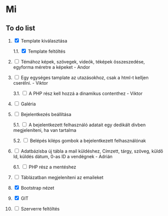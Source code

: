 # Mi
## To do list
1. <input type="checkbox" checked> Template kiválasztása  

    1.1. <input type="checkbox" checked> Template feltöltés  

2. <input type="checkbox"> Témához képek, szövegek, videók, téképek összeszedése, egyforma méretre a képeket - Andor  

3. <input type="checkbox"> Egy egységes tamplate az utazásokhoz, csak a html-t kelljen cserélni. - Viktor    

    3.1. <input type="checkbox"> A PHP rész kell hozzá a dinamikus contenthez - Viktor  

4. <input type="checkbox"> Galéria  

5. <input type="checkbox"> Bejelentkezés beállítása  

    5.1. <input type="checkbox"> A bejelentkezett felhasználó adatait egy dedikált divben megjeleníteni, ha van tartalma  

    5.2. <input type="checkbox"> Belépés kiléps gombok a bejelentkezett felhasználónak  

6. <input type="checkbox"> Adatbázisba új tábla a mail küldéshez, Címzett, tárgy, szöveg, küldő Id, küldés dátum, 0-as ID a vendégnek - Adrián  

    6.1. <input type="checkbox"> PHP rész a mentéshez  

7. <input type="checkbox"> Táblázatban 
megjeleníteni az emaileket  

8. <input type="checkbox" checked> Bootstrap nézet    

9. <input type="checkbox" checked> GIT  

10. <input type="checkbox"> Szerverre feltöltés 
